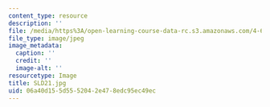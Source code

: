 ```yaml
---
content_type: resource
description: ''
file: /media/https%3A/open-learning-course-data-rc.s3.amazonaws.com/4-614-religious-architecture-and-islamic-cultures-fall-2002/06a40d155d5552042e478edc95ec49ec_SLD21.jpg
file_type: image/jpeg
image_metadata:
  caption: ''
  credit: ''
  image-alt: ''
resourcetype: Image
title: SLD21.jpg
uid: 06a40d15-5d55-5204-2e47-8edc95ec49ec
---
```

